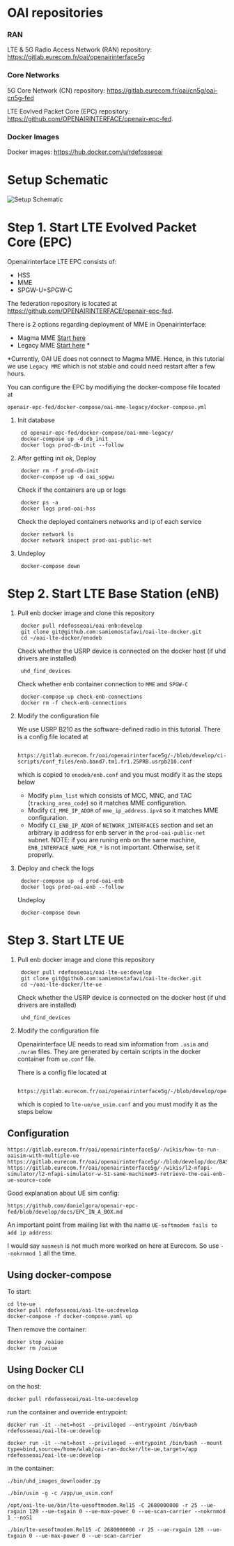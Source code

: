 # OAI repositories

### RAN

LTE & 5G Radio Access Network (RAN) repository: https://gitlab.eurecom.fr/oai/openairinterface5g

### Core Networks

5G Core Network (CN) repository: https://gitlab.eurecom.fr/oai/cn5g/oai-cn5g-fed

LTE Eovlved Packet Core (EPC) repository: https://github.com/OPENAIRINTERFACE/openair-epc-fed.

### Docker Images

Docker images: https://hub.docker.com/u/rdefosseoai

# Setup Schematic

![Setup Schematic](https://github.com/samiemostafavi/oai-lte-docker/blob/main/OAICN-Network-Deployment-Explanation.png "Setup Schematic")


# Step 1. Start LTE Evolved Packet Core (EPC)

Openairinterface LTE EPC consists of:
- HSS
- MME
- SPGW-U+SPGW-C

The federation repository is located at https://github.com/OPENAIRINTERFACE/openair-epc-fed.

There is 2 options regarding deployment of MME in Openairinterface:
- Magma MME [Start here](https://github.com/OPENAIRINTERFACE/openair-epc-fed/blob/master/docs/DEPLOY_HOME_MAGMA_MME.md)
- Legacy MME [Start here](https://github.com/OPENAIRINTERFACE/openair-epc-fed/blob/master/docs/DEPLOY_HOME.md) *

*Currently, OAI UE does not connect to Magma MME. Hence, in this tutorial we use `Legacy MME` which is not stable and could need restart after a few hours.

You can configure the EPC by modifiying the docker-compose file located at

    openair-epc-fed/docker-compose/oai-mme-legacy/docker-compose.yml

1. Init database

        cd openair-epc-fed/docker-compose/oai-mme-legacy/
        docker-compose up -d db_init
        docker logs prod-db-init --follow

2. After getting init *ok*, Deploy
        
        docker rm -f prod-db-init
        docker-compose up -d oai_spgwu

    Check if the containers are up or logs
    
        docker ps -a
        docker logs prod-oai-hss
        
    Check the deployed containers networks and ip of each service
    
        docker network ls
        docker network inspect prod-oai-public-net
    
3. Undeploy

        docker-compose down
    

# Step 2. Start LTE Base Station (eNB)

1. Pull enb docker image and clone this repository

        docker pull rdefosseoai/oai-enb:develop
        git clone git@github.com:samiemostafavi/oai-lte-docker.git
        cd ~/oai-lte-docker/enodeb
   
    Check whether the USRP device is connected on the docker host (if uhd drivers are installed)
   
        uhd_find_devices
        
    Check whether enb container connection to `MME` and `SPGW-C`
    
        docker-compose up check-enb-connections
        docker rm -f check-enb-connections

2. Modify the configuration file

    We use USRP B210 as the software-defined radio in this tutorial. There is a config file located at 

        https://gitlab.eurecom.fr/oai/openairinterface5g/-/blob/develop/ci-scripts/conf_files/enb.band7.tm1.fr1.25PRB.usrpb210.conf
    
    which is copied to `enodeb/enb.conf` and you must modify it as the steps below

    - Modify `plmn_list` which consists of MCC, MNC, and TAC (`tracking_area_code`) so it matches MME configuration.
    - Modify `CI_MME_IP_ADDR` of `mme_ip_address.ipv4` so it matches MME configuration. 
    - Modify `CI_ENB_IP_ADDR` of `NETWORK_INTERFACES` section and set an arbitrary ip address for enb server in the `prod-oai-public-net` subnet. NOTE: if you are runing enb on the same machine, `ENB_INTERFACE_NAME_FOR_*` is not important. Otherwise, set it properly.

3. Deploy and check the logs

        docker-compose up -d prod-oai-enb
        docker logs prod-oai-enb --follow
   
    Undeploy
    
        docker-compose down


# Step 3. Start LTE UE

1. Pull enb docker image and clone this repository

        docker pull rdefosseoai/oai-lte-ue:develop
        git clone git@github.com:samiemostafavi/oai-lte-docker.git
        cd ~/oai-lte-docker/lte-ue
        
    Check whether the USRP device is connected on the docker host (if uhd drivers are installed)
   
        uhd_find_devices
        
2. Modify the configuration file

    Openairinterface UE needs to read sim information from `.usim` and `.nvram` files. They are generated by certain scripts in the docker container from `ue.conf` file.
    
    There is a config file located at 

        https://gitlab.eurecom.fr/oai/openairinterface5g/-/blob/develop/openair3/NAS/TOOLS/ue_sim_ci.conf
    
    which is copied to `lte-ue/ue_usim.conf` and you must modify it as the steps below    


## Configuration

    https://gitlab.eurecom.fr/oai/openairinterface5g/-/wikis/how-to-run-oaisim-with-multiple-ue
    https://gitlab.eurecom.fr/oai/openairinterface5g/-/blob/develop/doc/BASIC_SIM.md
    https://gitlab.eurecom.fr/oai/openairinterface5g/-/wikis/l2-nfapi-simulator/l2-nfapi-simulator-w-S1-same-machine#3-retrieve-the-oai-enb-ue-source-code

Good explanation about UE sim config:

    https://github.com/danielgora/openair-epc-fed/blob/develop/docs/EPC_IN_A_BOX.md
    
An important point from mailing list with the name `UE-softmodem fails to add ip address`:

I would say `nasmesh` is not much more worked on
here at Eurecom. So use `--nokrnmod 1` all the time.

## Using docker-compose

To start:

    cd lte-ue
    docker pull rdefosseoai/oai-lte-ue:develop
    docker-compose -f docker-compose.yaml up

Then remove the container:

    docker stop /oaiue
    docker rm /oaiue

## Using Docker CLI

on the host:

    docker pull rdefosseoai/oai-lte-ue:develop

run the container and override entrypoint:

    docker run -it --net=host --privileged --entrypoint /bin/bash rdefosseoai/oai-lte-ue:develop
    
    docker run -it --net=host --privileged --entrypoint /bin/bash --mount type=bind,source=/home/wlab/oai-ran-docker/lte-ue,target=/app rdefosseoai/oai-lte-ue:develop

in the container:

    ./bin/uhd_images_downloader.py
    
    ./bin/usim -g -c /app/ue_usim.conf
    
    /opt/oai-lte-ue/bin/lte-uesoftmodem.Rel15 -C 2680000000 -r 25 --ue-rxgain 120 --ue-txgain 0 --ue-max-power 0 --ue-scan-carrier --nokrnmod 1 --noS1
    
    ./bin/lte-uesoftmodem.Rel15 -C 2680000000 -r 25 --ue-rxgain 120 --ue-txgain 0 --ue-max-power 0 --ue-scan-carrier
    
    

